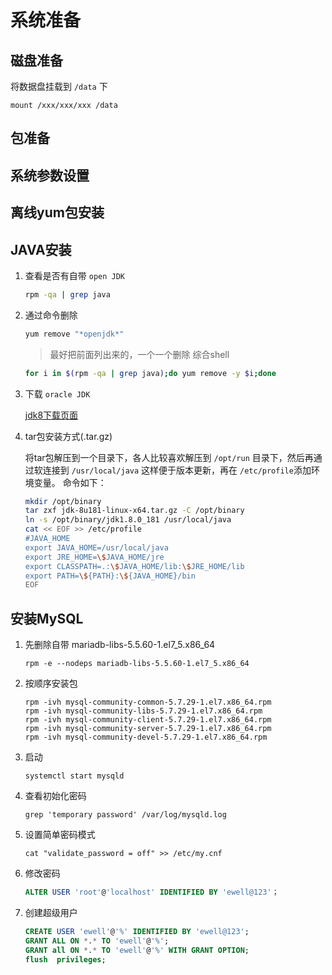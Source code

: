# 系统准备
## 磁盘准备
将数据盘挂载到 `/data` 下
```
mount /xxx/xxx/xxx /data
```
## 包准备
## 系统参数设置
## 离线yum包安装
## JAVA安装
1. 查看是否有自带 `open JDK`
    ```sh
    rpm -qa | grep java
    ```
2. 通过命令删除
    ```sh
    yum remove "*openjdk*"
    ```
    >最好把前面列出来的，一个一个删除
    综合shell
    ```sh
    for i in $(rpm -qa | grep java);do yum remove -y $i;done
    ```
3. 下载 `oracle JDK`
   
    [jdk8下载页面](https://www.oracle.com/technetwork/java/javase/downloads/jdk8-downloads-2133151.html)

4. tar包安装方式(.tar.gz)
   
    将tar包解压到一个目录下，各人比较喜欢解压到 `/opt/run` 目录下，然后再通过软连接到 `/usr/local/java` 这样便于版本更新，再在 `/etc/profile`添加环境变量。 命令如下：
    ```sh
    mkdir /opt/binary
    tar zxf jdk-8u181-linux-x64.tar.gz -C /opt/binary
    ln -s /opt/binary/jdk1.8.0_181 /usr/local/java
    cat << EOF >> /etc/profile
    #JAVA_HOME
    export JAVA_HOME=/usr/local/java
    export JRE_HOME=\$JAVA_HOME/jre
    export CLASSPATH=.:\$JAVA_HOME/lib:\$JRE_HOME/lib
    export PATH=\${PATH}:\${JAVA_HOME}/bin
    EOF
    ```
## 安装MySQL
1. 先删除自带 mariadb-libs-5.5.60-1.el7_5.x86_64
    ```shell
    rpm -e --nodeps mariadb-libs-5.5.60-1.el7_5.x86_64
    ```

2. 按顺序安装包
    ```
    rpm -ivh mysql-community-common-5.7.29-1.el7.x86_64.rpm
    rpm -ivh mysql-community-libs-5.7.29-1.el7.x86_64.rpm
    rpm -ivh mysql-community-client-5.7.29-1.el7.x86_64.rpm
    rpm -ivh mysql-community-server-5.7.29-1.el7.x86_64.rpm
    rpm -ivh mysql-community-devel-5.7.29-1.el7.x86_64.rpm
    ```
3. 启动
    ```
    systemctl start mysqld
    ```
4. 查看初始化密码
    ```
    grep 'temporary password' /var/log/mysqld.log
    ```
5. 设置简单密码模式
    ```
    cat "validate_password = off" >> /etc/my.cnf
    ```
6. 修改密码
    ```sql
    ALTER USER 'root'@'localhost' IDENTIFIED BY 'ewell@123'；
    ```
7. 创建超级用户
    ```sql
    CREATE USER 'ewell'@'%' IDENTIFIED BY 'ewell@123';
    GRANT ALL ON *.* TO 'ewell'@'%';
    GRANT all ON *.* TO 'ewell'@'%' WITH GRANT OPTION;
    flush  privileges;
    ```
